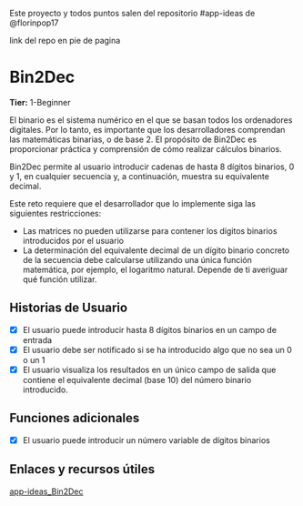 <hi aling="center">Este proyecto y todos puntos salen del repositorio #app-ideas de @florinpop17</hi>
<p>link del repo en pie de pagina</p>

# Bin2Dec

**Tier:** 1-Beginner

El binario es el sistema numérico en el que se basan todos los ordenadores digitales.
Por lo tanto, es importante que los desarrolladores comprendan las matemáticas binarias, o de base 2. El propósito de Bin2Dec es proporcionar práctica y
comprensión de cómo realizar cálculos binarios.

Bin2Dec permite al usuario introducir cadenas de hasta 8 dígitos binarios, 0 y 1, en cualquier secuencia y, a continuación, muestra su equivalente decimal.

Este reto requiere que el desarrollador que lo implemente siga las siguientes restricciones:

-   Las matrices no pueden utilizarse para contener los dígitos binarios introducidos por el usuario
-   La determinación del equivalente decimal de un dígito binario concreto de la secuencia debe
    calcularse utilizando una única función matemática, por ejemplo, el logaritmo natural. Depende de ti
    averiguar qué función utilizar.

## Historias de Usuario

-   [X] El usuario puede introducir hasta 8 dígitos binarios en un campo de entrada
-   [X] El usuario debe ser notificado si se ha introducido algo que no sea un 0 o un 1
-   [X] El usuario visualiza los resultados en un único campo de salida que contiene el equivalente decimal (base 10) del número binario introducido.

## Funciones adicionales

-   [X] El usuario puede introducir un número variable de dígitos binarios

## Enlaces y recursos útiles

[app-ideas_Bin2Dec](https://github.com/florinpop17/app-ideas/blob/master/Projects/1-Beginner/Bin2Dec-App.md)